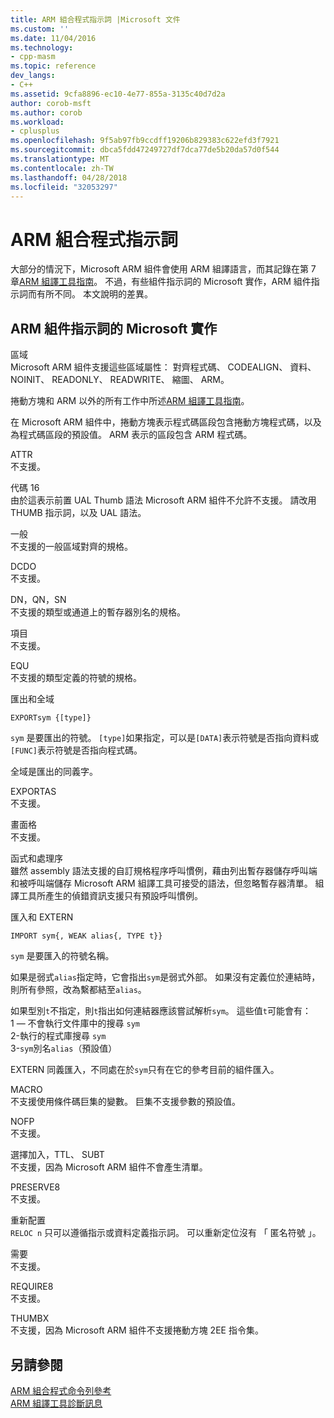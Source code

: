 ```yaml
---
title: ARM 組合程式指示詞 |Microsoft 文件
ms.custom: ''
ms.date: 11/04/2016
ms.technology:
- cpp-masm
ms.topic: reference
dev_langs:
- C++
ms.assetid: 9cfa8896-ec10-4e77-855a-3135c40d7d2a
author: corob-msft
ms.author: corob
ms.workload:
- cplusplus
ms.openlocfilehash: 9f5ab97fb9ccdff19206b829383c622efd3f7921
ms.sourcegitcommit: dbca5fdd47249727df7dca77de5b20da57d0f544
ms.translationtype: MT
ms.contentlocale: zh-TW
ms.lasthandoff: 04/28/2018
ms.locfileid: "32053297"
---
```

# <a name="arm-assembler-directives"></a>ARM 組合程式指示詞
大部分的情況下，Microsoft ARM 組件會使用 ARM 組譯語言，而其記錄在第 7 章[ARM 組譯工具指南](http://go.microsoft.com/fwlink/p/?linkid=246102)。 不過，有些組件指示詞的 Microsoft 實作，ARM 組件指示詞而有所不同。 本文說明的差異。  
  
## <a name="microsoft-implementations-of-arm-assembly-directives"></a>ARM 組件指示詞的 Microsoft 實作  
 區域  
 Microsoft ARM 組件支援這些區域屬性： 對齊程式碼、 CODEALIGN、 資料、 NOINIT、 READONLY、 READWRITE、 縮圖、 ARM。  
  
 捲動方塊和 ARM 以外的所有工作中所述[ARM 組譯工具指南](http://go.microsoft.com/fwlink/p/?linkid=246102)。  
  
 在 Microsoft ARM 組件中，捲動方塊表示程式碼區段包含捲動方塊程式碼，以及為程式碼區段的預設值。  ARM 表示的區段包含 ARM 程式碼。  
  
 ATTR  
 不支援。  
  
 代碼 16  
 由於這表示前置 UAL Thumb 語法 Microsoft ARM 組件不允許不支援。  請改用 THUMB 指示詞，以及 UAL 語法。  
  
 一般  
 不支援的一般區域對齊的規格。  
  
 DCDO  
 不支援。  
  
 DN，QN，SN  
 不支援的類型或通道上的暫存器別名的規格。  
  
 項目  
 不支援。  
  
 EQU  
 不支援的類型定義的符號的規格。  
  
 匯出和全域  
 ```  
EXPORTsym {[type]}  
```  
  
 `sym` 是要匯出的符號。  `[type]`如果指定，可以是`[DATA]`表示符號是否指向資料或`[FUNC]`表示符號是否指向程式碼。  
  
 全域是匯出的同義字。  
  
 EXPORTAS  
 不支援。  
  
 畫面格  
 不支援。  
  
 函式和處理序  
 雖然 assembly 語法支援的自訂規格程序呼叫慣例，藉由列出暫存器儲存呼叫端和被呼叫端儲存 Microsoft ARM 組譯工具可接受的語法，但忽略暫存器清單。  組譯工具所產生的偵錯資訊支援只有預設呼叫慣例。  
  
 匯入和 EXTERN  
 ```  
IMPORT sym{, WEAK alias{, TYPE t}}  
```  
  
 `sym` 是要匯入的符號名稱。  
  
 如果是弱式`alias`指定時，它會指出`sym`是弱式外部。 如果沒有定義位於連結時，則所有參照，改為繫都結至`alias`。  
  
 如果型別`t`不指定，則`t`指出如何連結器應該嘗試解析`sym`。  這些值`t`可能會有：   
1 — 不會執行文件庫中的搜尋 `sym`  
2-執行的程式庫搜尋 `sym`  
3-`sym`別名`alias`（預設值）  
  
 EXTERN 同義匯入，不同處在於`sym`只有在它的參考目前的組件匯入。  
  
 MACRO  
 不支援使用條件碼巨集的變數。 巨集不支援參數的預設值。  
  
 NOFP  
 不支援。  
  
 選擇加入，TTL、 SUBT  
 不支援，因為 Microsoft ARM 組件不會產生清單。  
  
 PRESERVE8  
 不支援。  
  
 重新配置  
 `RELOC n` 只可以遵循指示或資料定義指示詞。 可以重新定位沒有 「 匿名符號 」。  
  
 需要  
 不支援。  
  
 REQUIRE8  
 不支援。  
  
 THUMBX  
 不支援，因為 Microsoft ARM 組件不支援捲動方塊 2EE 指令集。  
  
## <a name="see-also"></a>另請參閱  
 [ARM 組合程式命令列參考](../../assembler/arm/arm-assembler-command-line-reference.md)   
 [ARM 組譯工具診斷訊息](../../assembler/arm/arm-assembler-diagnostic-messages.md)